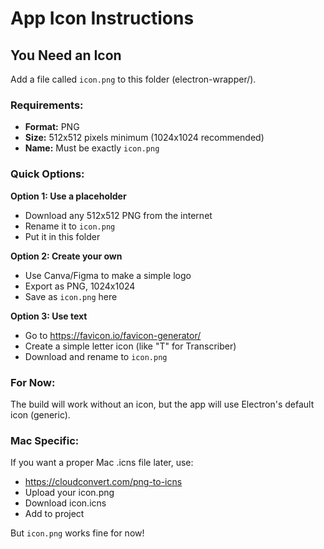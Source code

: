 # App Icon Instructions

## You Need an Icon

Add a file called `icon.png` to this folder (electron-wrapper/).

### Requirements:
- **Format:** PNG
- **Size:** 512x512 pixels minimum (1024x1024 recommended)
- **Name:** Must be exactly `icon.png`

### Quick Options:

**Option 1: Use a placeholder**
- Download any 512x512 PNG from the internet
- Rename it to `icon.png`
- Put it in this folder

**Option 2: Create your own**
- Use Canva/Figma to make a simple logo
- Export as PNG, 1024x1024
- Save as `icon.png` here

**Option 3: Use text**
- Go to https://favicon.io/favicon-generator/
- Create a simple letter icon (like "T" for Transcriber)
- Download and rename to `icon.png`

### For Now:
The build will work without an icon, but the app will use Electron's default icon (generic).

### Mac Specific:
If you want a proper Mac .icns file later, use:
- https://cloudconvert.com/png-to-icns
- Upload your icon.png
- Download icon.icns
- Add to project

But `icon.png` works fine for now!
